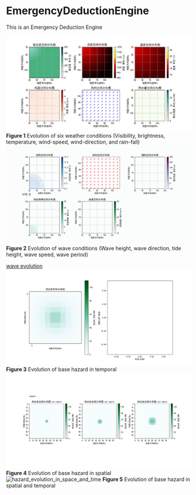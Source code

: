 # EmergencyDeductionEngine
This is an Emergency Deduction Engine  

![Weather evolution](docs/figs/weather_evolution.gif) 
**Figure 1** Evolution of six weather conditions (Visibility, brightness, temperature, wind-speed, wind-direction, and rain-fall)
![wave evolution](docs/figs/wave_test.gif) 
**Figure 2** Evolution of wave conditions (Wave height, wave direction, tide height, wave speed, wave period)

[wave evolution](https://sun2401060413.github.io/notes/2019_summer/wave_test) 
![hazard_evolution_in_time](docs/figs/hazard_evoultion_in_st.gif) 
**Figure 3** Evolution of base hazard in temporal
![hazard_evolution_in_space](docs/figs/space_evolution_with_different_strides.gif) 
**Figure 4** Evolution of base hazard in spatial
![hazard_evolution_in_space_and_time](docs/figs/time_space_evolution_devolution_three_pts.gif) 
**Figure 5** Evolution of base hazard in spatial and temporal